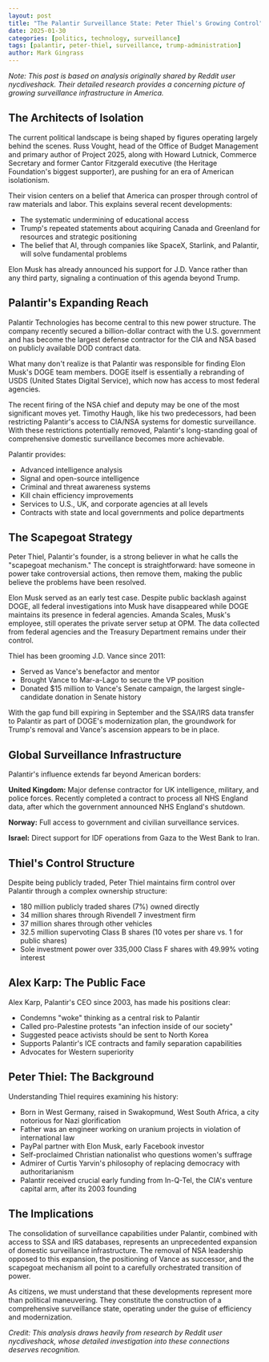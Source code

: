 ```yaml
---
layout: post
title: "The Palantir Surveillance State: Peter Thiel's Growing Control"
date: 2025-01-30
categories: [politics, technology, surveillance]
tags: [palantir, peter-thiel, surveillance, trump-administration]
author: Mark Gingrass
---
```


*Note: This post is based on analysis originally shared by Reddit user nycdiveshack. Their detailed research provides a concerning picture of growing surveillance infrastructure in America.*

## The Architects of Isolation

The current political landscape is being shaped by figures operating largely behind the scenes. Russ Vought, head of the Office of Budget Management and primary author of Project 2025, along with Howard Lutnick, Commerce Secretary and former Cantor Fitzgerald executive (the Heritage Foundation's biggest supporter), are pushing for an era of American isolationism.

Their vision centers on a belief that America can prosper through control of raw materials and labor. This explains several recent developments:

* The systematic undermining of educational access
* Trump's repeated statements about acquiring Canada and Greenland for resources and strategic positioning
* The belief that AI, through companies like SpaceX, Starlink, and Palantir, will solve fundamental problems

Elon Musk has already announced his support for J.D. Vance rather than any third party, signaling a continuation of this agenda beyond Trump.

## Palantir's Expanding Reach

Palantir Technologies has become central to this new power structure. The company recently secured a billion-dollar contract with the U.S. government and has become the largest defense contractor for the CIA and NSA based on publicly available DOD contract data.

What many don't realize is that Palantir was responsible for finding Elon Musk's DOGE team members. DOGE itself is essentially a rebranding of USDS (United States Digital Service), which now has access to most federal agencies.

The recent firing of the NSA chief and deputy may be one of the most significant moves yet. Timothy Haugh, like his two predecessors, had been restricting Palantir's access to CIA/NSA systems for domestic surveillance. With these restrictions potentially removed, Palantir's long-standing goal of comprehensive domestic surveillance becomes more achievable.

Palantir provides:
* Advanced intelligence analysis
* Signal and open-source intelligence
* Criminal and threat awareness systems
* Kill chain efficiency improvements
* Services to U.S., UK, and corporate agencies at all levels
* Contracts with state and local governments and police departments

## The Scapegoat Strategy

Peter Thiel, Palantir's founder, is a strong believer in what he calls the "scapegoat mechanism." The concept is straightforward: have someone in power take controversial actions, then remove them, making the public believe the problems have been resolved.

Elon Musk served as an early test case. Despite public backlash against DOGE, all federal investigations into Musk have disappeared while DOGE maintains its presence in federal agencies. Amanda Scales, Musk's employee, still operates the private server setup at OPM. The data collected from federal agencies and the Treasury Department remains under their control.

Thiel has been grooming J.D. Vance since 2011:
* Served as Vance's benefactor and mentor
* Brought Vance to Mar-a-Lago to secure the VP position
* Donated $15 million to Vance's Senate campaign, the largest single-candidate donation in Senate history

With the gap fund bill expiring in September and the SSA/IRS data transfer to Palantir as part of DOGE's modernization plan, the groundwork for Trump's removal and Vance's ascension appears to be in place.

## Global Surveillance Infrastructure

Palantir's influence extends far beyond American borders:

**United Kingdom:** Major defense contractor for UK intelligence, military, and police forces. Recently completed a contract to process all NHS England data, after which the government announced NHS England's shutdown.

**Norway:** Full access to government and civilian surveillance services.

**Israel:** Direct support for IDF operations from Gaza to the West Bank to Iran.

## Thiel's Control Structure

Despite being publicly traded, Peter Thiel maintains firm control over Palantir through a complex ownership structure:

* 180 million publicly traded shares (7%) owned directly
* 34 million shares through Rivendell 7 investment firm
* 37 million shares through other vehicles
* 32.5 million supervoting Class B shares (10 votes per share vs. 1 for public shares)
* Sole investment power over 335,000 Class F shares with 49.99% voting interest

## Alex Karp: The Public Face

Alex Karp, Palantir's CEO since 2003, has made his positions clear:

* Condemns "woke" thinking as a central risk to Palantir
* Called pro-Palestine protests "an infection inside of our society"
* Suggested peace activists should be sent to North Korea
* Supports Palantir's ICE contracts and family separation capabilities
* Advocates for Western superiority

## Peter Thiel: The Background

Understanding Thiel requires examining his history:

* Born in West Germany, raised in Swakopmund, West South Africa, a city notorious for Nazi glorification
* Father was an engineer working on uranium projects in violation of international law
* PayPal partner with Elon Musk, early Facebook investor
* Self-proclaimed Christian nationalist who questions women's suffrage
* Admirer of Curtis Yarvin's philosophy of replacing democracy with authoritarianism
* Palantir received crucial early funding from In-Q-Tel, the CIA's venture capital arm, after its 2003 founding

## The Implications

The consolidation of surveillance capabilities under Palantir, combined with access to SSA and IRS databases, represents an unprecedented expansion of domestic surveillance infrastructure. The removal of NSA leadership opposed to this expansion, the positioning of Vance as successor, and the scapegoat mechanism all point to a carefully orchestrated transition of power.

As citizens, we must understand that these developments represent more than political maneuvering. They constitute the construction of a comprehensive surveillance state, operating under the guise of efficiency and modernization.

*Credit: This analysis draws heavily from research by Reddit user nycdiveshack, whose detailed investigation into these connections deserves recognition.*